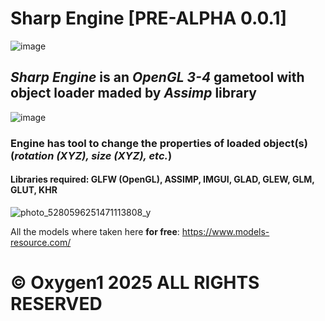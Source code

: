 # Sharp Engine [PRE-ALPHA 0.0.1]
![image](https://github.com/user-attachments/assets/e9a7f600-a4a6-492e-8caf-46b68649d966)

## ***Sharp Engine*** is an *OpenGL 3-4* gametool with object loader maded by *Assimp* library 

![image](https://github.com/user-attachments/assets/ed104acf-eca1-4a64-b5c6-77ccad72a207)

### Engine has tool to change the properties of loaded object(s) (*rotation (XYZ), size (XYZ), etc.*)
#### Libraries required: GLFW (OpenGL), ASSIMP, IMGUI, GLAD, GLEW, GLM, GLUT, KHR

![photo_5280596251471113808_y](https://github.com/user-attachments/assets/8ddf1a8b-cace-4329-8a92-6a7f19fa320a)

All the models where taken here **for free**: https://www.models-resource.com/

# © Oxygen1 2025 ALL RIGHTS RESERVED
